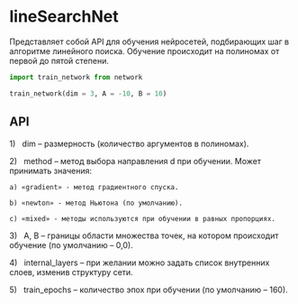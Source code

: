 # lineSearchNet

Представляет собой API для обучения нейросетей, подбирающих шаг в алгоритме линейного поиска. Обучение происходит на полиномах от первой до пятой степени.

```python
import train_network from network

train_network(dim = 3, A = -10, B = 10)
```


## API


1)   dim – размерность (количество аргументов в полиномах).

2)   method – метод выбора направления d при обучении. Может принимать значения:

    a) «gradient» - метод градиентного спуска.

	b) «newton» - метод Ньютона (по умолчанию).

	c) «mixed» - методы используются при обучении в равных пропорциях.

3)   A, B – границы области множества точек, на котором происходит обучение (по умолчанию – 0,0).

4)   internal_layers – при желании можно задать список внутренних слоев, изменив структуру сети.

5)   train_epochs – количество эпох при обучении (по умолчанию – 160).